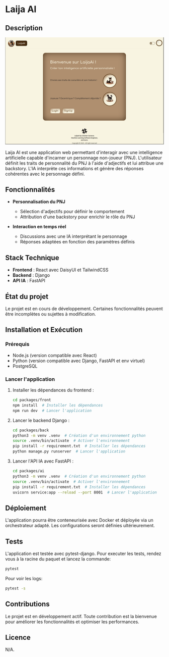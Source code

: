 # Laija AI

## Description

![Home Page](./images/laija-ai.png)

Laija AI est une application web permettant d'interagir avec une intelligence artificielle capable d'incarner un personnage non-joueur (PNJ). L'utilisateur définit les traits de personnalité du PNJ à l'aide d'adjectifs et lui attribue une backstory. L'IA interprète ces informations et génère des réponses cohérentes avec le personnage défini.

## Fonctionnalités

- **Personnalisation du PNJ**
  - Sélection d'adjectifs pour définir le comportement
  - Attribution d'une backstory pour enrichir le rôle du PNJ
  
- **Interaction en temps réel**
  - Discussions avec une IA interprétant le personnage
  - Réponses adaptées en fonction des paramètres définis

## Stack Technique

- **Frontend** : React avec DaisyUI et TailwindCSS
- **Backend** : Django
- **API IA** : FastAPI

## État du projet

Le projet est en cours de développement. Certaines fonctionnalités peuvent être incomplètes ou sujettes à modification.

## Installation et Exécution

### Prérequis

- Node.js (version compatible avec React)
- Python (version compatible avec Django, FastAPI et env virtuel)
- PostgreSQL

### Lancer l'application

1. Installer les dépendances du frontend :
   ```sh
   cd packages/front
   npm install  # Installer les dépendances
   npm run dev  # Lancer l'application
   ```

2. Lancer le backend Django :
   ```sh
   cd packages/back
   python3 -m venv .venv  # Création d'un environnement python
   source .venv/bin/activate  # Activer l'environnement
   pip install -r requirement.txt  # Installer les dépendances
   python manage.py runserver  # Lancer l'application
   ```

3. Lancer l'API IA avec FastAPI :
   ```sh
   cd packages/ai
   python3 -m venv .venv  # Création d'un environnement python
   source .venv/bin/activate  # Activer l'environnement
   pip install -r requirement.txt  # Installer les dépendances
   uvicorn service:app --reload --port 8001  # Lancer l'application
   ```

## Déploiement

L'application pourra être conteneurisée avec Docker et déployée via un orchestrateur adapté. Les configurations seront définies ultérieurement.

## Tests

L'application est testée avec pytest-django.
Pour executer les tests, rendez vous à la racine du paquet et lancez la commande:
```bash
pytest
```
Pour voir les logs:
```bash
pytest -s
```

## Contributions

Le projet est en développement actif. Toute contribution est la bienvenue pour améliorer les fonctionnalités et optimiser les performances.

## Licence

N/A.

